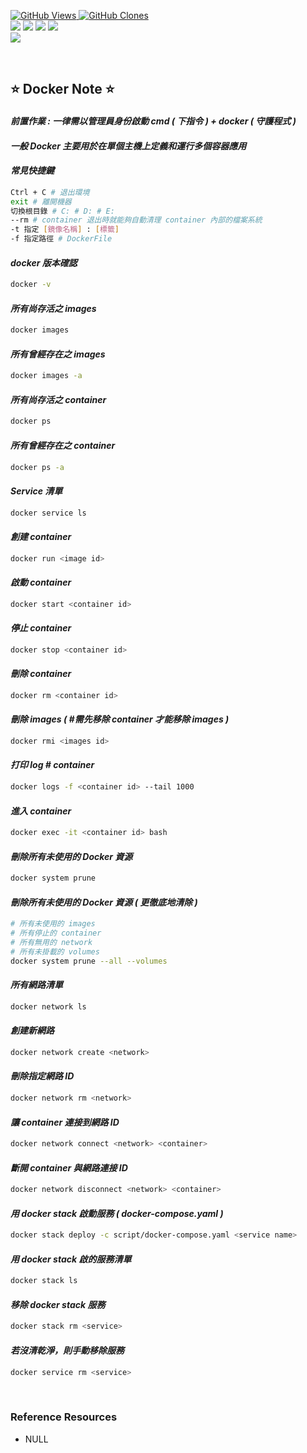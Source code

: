 <a href='https://github.com/Junwu0615/Airflow-Template'><img alt='GitHub Views' src='https://views.whatilearened.today/views/github/Junwu0615/Airflow-Template.svg'> 
<a href='https://github.com/Junwu0615/Airflow-Template'><img alt='GitHub Clones' src='https://img.shields.io/badge/dynamic/json?color=success&label=Clone&query=count_total&url=https://gist.githubusercontent.com/Junwu0615/c7cc2b44b987253f9efcf042e839837e/raw/Airflow-Template_clone.json&logo=github'> <br>
[![](https://img.shields.io/badge/Project-Apache_Airflow-blue.svg?style=plastic)](https://github.com/Junwu0615/Airflow-Template) 
[![](https://img.shields.io/badge/Project-Docker-blue.svg?style=plastic)](https://github.com/Junwu0615/Airflow-Template) 
[![](https://img.shields.io/badge/Language-Python_3.12.0-blue.svg?style=plastic)](https://www.python.org/)
[![](https://img.shields.io/badge/Operating_System-Windows_10-blue.svg?style=plastic)](https://www.microsoft.com/zh-tw/software-download/windows10) <br>
[![](https://img.shields.io/badge/Package-Apache_Airflow_2.10.4-green.svg?style=plastic)](https://pypi.org/project/apache-airflow/)

<br>

## ⭐ Docker Note ⭐

#### *前置作業 : 一律需以管理員身份啟動 cmd ( 下指令 ) + docker ( 守護程式 )*

#### *一般 Docker 主要用於在單個主機上定義和運行多個容器應用*

#### *常見快捷鍵*
```bash
Ctrl + C # 退出環境
exit # 離開機器
切換根目錄 # C: # D: # E:
--rm # container 退出時就能夠自動清理 container 內部的檔案系統
-t 指定 [鏡像名稱] : [標籤]
-f 指定路徑 # DockerFile
```

#### *docker 版本確認*
```bash
docker -v
```

#### *所有尚存活之 images*
```bash
docker images
```

#### *所有曾經存在之 images*
```bash
docker images -a
```

#### *所有尚存活之 container*
```bash
docker ps
```

#### *所有曾經存在之 container*
```bash
docker ps -a
```

#### *Service 清單*
```bash
docker service ls
```

#### *創建 container*
```bash
docker run <image id>
```

#### *啟動 container*
```bash
docker start <container id>
```

#### *停止 container*
```bash
docker stop <container id>
```

#### *刪除 container*
```bash
docker rm <container id>
```

#### *刪除 images ( #需先移除 container 才能移除 images )*
```bash
docker rmi <images id>
```

#### *打印 log # container*
```bash
docker logs -f <container id> --tail 1000
```

#### *進入 container*
```bash
docker exec -it <container id> bash
```

#### *刪除所有未使用的 Docker 資源*
```bash
docker system prune
```

#### *刪除所有未使用的 Docker 資源 ( 更徹底地清除 )*
```bash
# 所有未使用的 images
# 所有停止的 container
# 所有無用的 network
# 所有未掛載的 volumes
docker system prune --all --volumes
```

#### *所有網路清單*
```bash
docker network ls
```

#### *創建新網路*
```bash
docker network create <network>
```

#### *刪除指定網路 ID*
```bash
docker network rm <network>
```

#### *讓 container 連接到網路 ID*
```bash
docker network connect <network> <container>
```

#### *斷開 container 與網路連接 ID*
```bash
docker network disconnect <network> <container>
```

#### *用 docker stack 啟動服務 ( docker-compose.yaml )*
```bash
docker stack deploy -c script/docker-compose.yaml <service name>
```

#### *用 docker stack 啟的服務清單*
```bash
docker stack ls
```

#### *移除 docker stack 服務*
```bash
docker stack rm <service>
```

#### *若沒清乾淨，則手動移除服務*
```bash
docker service rm <service>
```

<br>

### Reference Resources
-  NULL